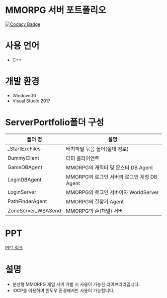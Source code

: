 # MMORPG 서버 포트폴리오

[![Codacy Badge](https://app.codacy.com/project/badge/Grade/ff8c094a446f438d98179f8a9dbdae50)](https://www.codacy.com/gh/ahnjm001/MMORPG/dashboard?utm_source=github.com&amp;utm_medium=referral&amp;utm_content=ahnjm001/MMORPG&amp;utm_campaign=Badge_Grade)

# 사용 언어
- C++

# 개발 환경
- Windows10
- Visual Studio 2017

# ServerPortfolio폴더 구성
폴더 명 | 설명
---- | ----
_StartExeFiles | 배치파일 묶음 폴더(절대 경로)
DummyClient | 더미 클라이언트
GameDBAgent | MMORPG의 캐릭터 및 몬스터 DB Agent
LoginDBAgent | MMORPG의 로그인 서버의 로그인 계정 DB Agent
LoginServer | MMORPG의 로그인 서버이자 WorldServer
PathFinderAgent | MMORPG의 길찾기 Agent
ZoneServer_WSASend | MMORPG의 존(채널) 서버

# PPT
[PPT 링크](https://drive.google.com/drive/folders/1v13sMrv2-68Zyx4xrQOSftzltMEuMySs?usp=sharing) 

# 설명
- 분산형 MMORPG 게임 서버 개발 시 사용이 가능한 라이브러리입니다.
- IOCP를 이용하여 윈도우 환경에서만 사용이 가능합니다.
